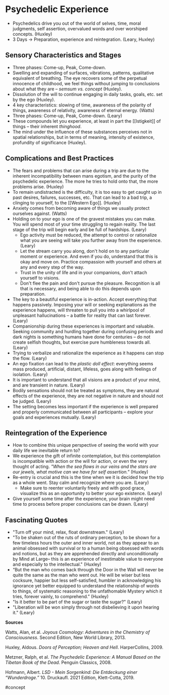 # Psychedelic Experience
- Psychedelics drive you out of the world of selves, time, moral judgments, self assertion, overvalued words and over worshiped concepts. (Huxley)
- 3 Days -> Preparation, experience and reintegration. (Leary, Huxley)

## Sensory Characteristics and Stages

- Three phases: Come-up, Peak, Come-down.
- Swelling and expanding of surfaces, vibrations, patterns, qualitative equivalent of breathing. The eye recovers some of the perpetual innocence of childhood, we feel things without jumping to conclusions about what they are –  *semsum vs. concept* (Huxley).
- Dissolution of the will to continue engaging in daily tasks, goals, etc. set by the ego (Huxley).
- 4 key characteristics: slowing of time, awareness of the polarity of things, awareness of relativity, awareness of eternal energy. (Watts)
- Three phases: Come-up, Peak, Come-down. (Leary)
- These compounds let you experience, at least in part the [[Istigkeit]] of things – their inherent *thinghood*.
- The mind under the influence of these substances perceives not in spatial relationships, but in terms of meaning, intensity of existence, profundity of significance (Huxley).

## Complications and Best Practices
- The fears and problems that can arise during a trip are due to the inherent incompatibility between mans egotism, and the purity of the psychedelic experience. The more he tries to hold onto that, the more problems arise. (Huxley)
- To remain undistracted is the difficulty, it is too easy to get caught up in past desires, failures, successes, etc. That can lead to a bad trip, a clinging to yourself, to the [[Western Ego]]. (Huxley)
- Anxiety comes from becoming aware of things we usually protect ourselves against. (Watts)
- Holding on to your ego is one of the gravest mistakes you can make. You will spend most of your time struggling to regain reality. The last stage of the trip will begin early and be full of hardships. (Leary)
	- Ego activity must be reduced, the attempt to control or rationalize what you are seeing will take you further away from the experience. (Leary)
	- Let the stream carry you along, don't hold on to any particular moment or experience. And even if you do, understand that this is okay and move on. Practice compassion with yourself and others at any and every step of the way.
	- Trust in the unity of life and in your companions, don't attach yourself to visions.
	- Don't flee the pain and don't pursue the pleasure. Recognition is all that is necessary, and being able to do this depends upon preparation.
- The key to a beautiful experience is in-action. Accept everything that happens passively. Imposing your will or seeking explanations as the experience happens, will threaten to pull you into a whirlpool of unpleasant hallucinations – a battle for reality that can last forever. (Leary)
- Companionship during these experiences is important and valuable. Seeking community and hurdling together during confusing periods and dark nights is something humans have done for centuries – do not create selfish thoughts, but exercise pure humbleness towards all. (Leary)
- Trying to verbalize and rationalize the experience as it happens can stop the flow. (Leary)
- An ego fixation can lead to the *plastic doll effect*: everything seems mass produced, artificial, distant, lifeless, goes along with feelings of isolation. (Leary)
- It is important to understand that all visions are a product of your mind, and are transient in nature. (Leary)
- Bodily sensations should not be treated as symptoms, they are natural effects of the experience, they are not negative in nature and should not be judged. (Leary)
- The setting becomes less important if the experience is well prepared and properly communicated between all participants – explore your goals and experiences mutually. (Leary)

## Reintegration of the Experience
- How to combine this unique perspective of seeing the world with your daily life we inevitable return to?
- We experience the gift of infinite contemplation, but this contemplation is incompatible with action or the will for action, or even the very thought of acting. *"When the sea flows in our veins and the stars are our jewels, what motive can we have for self assertion."* (Huxley)
- Re-entry is crucial and this is the time when we it is decided how the trip as a whole went. Stay calm and recognize where you are. (Leary)
	- Make sure to reenter voluntarily freely and with good grace, visualize this as an opportunity to better your ego existence. (Leary)
- Give yourself some time after the experience, your brain might need time to process before proper conclusions can be drawn. (Leary)

## Fascinating Quotes
- "Turn off your mind, relax, float downstream." (Leary)
- "To be shaken out of the ruts of ordinary perception, to be shown for a few timeless hours the outer and inner world, not as they appear to an animal obsessed with survival or to a human being obsessed with words and notions, but as they are apprehended directly and unconditionally by Mind at Large– this is an experience of inestimable value to everyone and especially to the intellectual." (Huxley)
- “But the man who comes back through the Door in the Wall will never be quite the same as the man who went out. He will be wiser but less cocksure, happier but less self-satisfied, humbler in acknowledging his ignorance yet better equipped to understand the relationship of words to things, of systematic reasoning to the unfathomable Mystery which it tries, forever vainly, to comprehend.” (Huxley)
- "Is it better to be part of the sugar or taste the sugar?" (Leary)
- "Liberation will be won simply through not disbelieving it upon hearing it." (Leary)


**Sources**

Watts, Alan, et al. _Joyous Cosmology: Adventures in the Chemistry of Consciousness_. 					Second Edition, New World Library, 2013.

Huxley, Aldous. _Doors of Perception; Heaven and Hell_. HarperCollins, 2009.

Metzner, Ralph, et al. _The Psychedelic Experience: A Manual Based on the Tibetan Book of the Dead_. Penguin Classics, 2008.

Hofmann, Albert. _LSD - Mein Sorgenkind: Die Entdeckung einer “Wunderdroge.”_ 10. Druckaufl. 2021 Edition, Klett-Cotta, 2019.

#concept 
